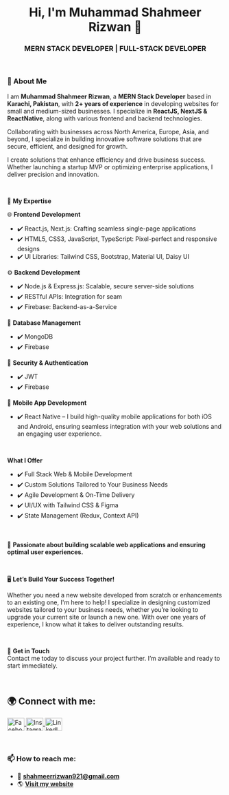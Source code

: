 </br>
<h1 align="center">
              Hi, I'm Muhammad Shahmeer Rizwan 👋</h1>
<h3 align="center">MERN STACK DEVELOPER | FULL-STACK DEVELOPER </h3>
</br>

### 📝 About Me  
I am **Muhammad Shahmeer Rizwan**, a **MERN Stack Developer** based in **Karachi, Pakistan**, with **2+ years of experience** in developing websites for small and medium-sized businesses. I specialize in **ReactJS, NextJS & ReactNative**, along with various frontend and backend technologies.  

Collaborating with businesses across North America, Europe, Asia, and beyond, I specialize in building innovative software solutions that are secure, efficient, and designed for growth.

I create solutions that enhance efficiency and drive business success. Whether launching a startup MVP or optimizing enterprise applications, I deliver precision and innovation.

</br>


🔧 **My Expertise**

🌐 **Frontend Development**
- ✔️ React.js, Next.js: Crafting seamless single-page applications
- ✔️ HTML5, CSS3, JavaScript, TypeScript: Pixel-perfect and responsive designs
- ✔️ UI Libraries: Tailwind CSS, Bootstrap, Material UI, Daisy UI

⚙️ **Backend Development**
- ✔️ Node.js & Express.js: Scalable, secure server-side solutions
- ✔️ RESTful APIs: Integration for seam
- ✔️ Firebase: Backend-as-a-Service

💾 **Database Management**
- ✔️ MongoDB
- ✔️ Firebase

🔐 **Security & Authentication**
- ✔️ JWT
- ✔️ Firebase

📱 **Mobile App Development**
- ✔️ React Native – I build high-quality mobile applications for both iOS and Android, ensuring seamless integration with your web solutions and an engaging user experience.


</br>


**What I Offer**
- ✔️ Full Stack Web & Mobile Development
- ✔️ Custom Solutions Tailored to Your Business Needs
- ✔️ Agile Development & On-Time Delivery
- ✔️ UI/UX with Tailwind CSS & Figma  
- ✔️ State Management (Redux, Context API)

  
</br>


🚀 **Passionate about building scalable web applications and ensuring optimal user experiences.**  

</br>


🖥️ **Let’s Build Your Success Together!**

Whether you need a new website developed from scratch or enhancements to an existing one, I'm here to help! I specialize in designing customized websites tailored to your business needs, whether you’re looking to upgrade your current site or launch a new one. With over one years of experience, I know what it takes to deliver outstanding results.

</br>

📧 **Get in Touch**
</br>
Contact me today to discuss your project further. I’m available and ready to start immediately.





</br>

## 🌍 Connect with me:

<p align="left">
<a href="https://www.facebook.com/muhammadshahmeerrizwan" target="blank">
  <img align="center" src="https://raw.githubusercontent.com/rahuldkjain/github-profile-readme-generator/master/src/images/icons/Social/facebook.svg" alt="Facebook" height="30" width="40"  />
</a>
<a href="https://instagram.com/_i_am_shahmeer" target="blank">
  <img align="center" src="https://raw.githubusercontent.com/rahuldkjain/github-profile-readme-generator/master/src/images/icons/Social/instagram.svg" alt="Instagram" height="30" width="40" />
</a> 
<a href="https://www.linkedin.com/in/muhammadshahmeerrizwan/" target="blank">
  <img align="center" src="https://raw.githubusercontent.com/rahuldkjain/github-profile-readme-generator/master/src/images/icons/Social/linked-in-alt.svg" alt="LinkedIn" height="30" width="40" />
</a>
</p>


</br>


### 📫 How to reach me:
- 📧 **shahmeerrizwan921@gmail.com**  
- 🌎 **[Visit my website](https://msrtechlimited.web.app/)**
